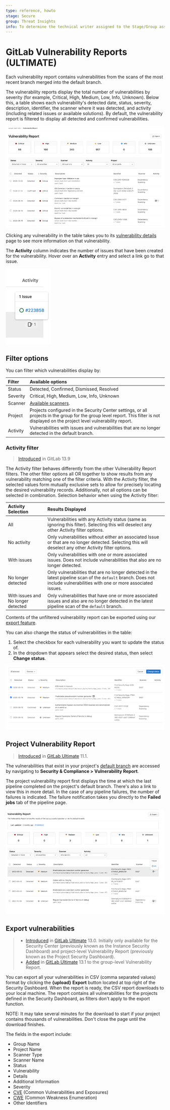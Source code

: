 ```yaml
---
type: reference, howto
stage: Secure
group: Threat Insights
info: To determine the technical writer assigned to the Stage/Group associated with this page, see https://about.gitlab.com/handbook/engineering/ux/technical-writing/#assignments
---
```


# GitLab Vulnerability Reports **(ULTIMATE)**

Each vulnerability report contains vulnerabilities from the scans of the most recent branch merged into the default branch.

The vulnerability reports display the total number of vulnerabilities by severity (for example,
Critical, High, Medium, Low, Info, Unknown). Below this, a table shows each vulnerability's detected date, status, severity, description, identifier, the scanner where it was detected, and activity (including related issues or available solutions). By default, the vulnerability report is filtered to display all detected and confirmed vulnerabilities.

![Vulnerability Report](img/group_vulnerability_report_v13_9.png)

Clicking any vulnerability in the table takes you to its
[vulnerability details](../vulnerabilities) page to see more information on that vulnerability.

The **Activity** column indicates the number of issues that have been created for the vulnerability.
Hover over an **Activity** entry and select a link go to that issue.

![Display attached issues](img/vulnerability_list_table_v13_9.png)

## Filter options

You can filter which vulnerabilities display by:

| Filter   | Available options |
|:---------|:------------------|
| Status   | Detected, Confirmed, Dismissed, Resolved |
| Severity | Critical, High, Medium, Low, Info, Unknown |
| Scanner  | [Available scanners](../index.md#security-scanning-tools). |
| Project  | Projects configured in the Security Center settings, or all projects in the group for the group level report. This filter is not displayed on the project level vulnerability report. |
| Activity | Vulnerabilities with issues and vulnerabilities that are no longer detected in the default branch. |

### Activity filter

> [Introduced](https://gitlab.com/gitlab-org/gitlab/-/issues/259255) in GitLab 13.9

The Activity filter behaves differently from the other Vulnerability Report filters. The other filter options all OR together to show results from any vulnerability matching one of the filter criteria. With the Activity filter, the selected values form mutually exclusive sets to allow for precisely locating the desired vulnerability records. Additionally, not all options can be selected in combination. Selection behavior when using the Activity filter:

| Activity Selection                  | Results Displayed |
|:------------------------------------|:------------------|
|  All                                | Vulnerabilities with any Activity status (same as ignoring this filter). Selecting this will deselect any other Activity filter options. |
|  No activity                        | Only vulnerabilities without either an associated Issue or that are no longer detected. Selecting this will deselect any other Activity filter options. |
|  With issues                        | Only vulnerabilities with one or more associated issues. Does not include vulnerabilities that also are no longer detected. |
|  No longer detected                 | Only vulnerabilities that are no longer detected in the latest pipeline scan of the `default` branch. Does not include vulnerabilities with one or more associated issues. |
|  With issues and No longer detected | Only vulnerabilities that have one or more associated issues and also are no longer detected in the latest pipeline scan of the `default` branch. |

Contents of the unfiltered vulnerability report can be exported using our [export feature](#export-vulnerabilities).

You can also change the status of vulnerabilities in the table:

1. Select the checkbox for each vulnerability you want to update the status of.
1. In the dropdown that appears select the desired status, then select **Change status**.

![Project Vulnerability Report](img/project_security_dashboard_status_change_v13_9.png)

## Project Vulnerability Report

> [Introduced](https://gitlab.com/gitlab-org/gitlab/-/issues/6165) in [GitLab Ultimate](https://about.gitlab.com/pricing/) 11.1.

The vulnerabilities that exist in your project's
[default branch](../../project/repository/branches/index.md#default-branch) are accessed by navigating to
**Security & Compliance > Vulnerability Report**.

The project vulnerability report first displays the time at which the last pipeline completed on the project's
default branch. There's also a link to view this in more detail. In the case of any pipeline failures,
the number of failures is indicated. The failure notification takes you directly to
the **Failed jobs** tab of the pipeline page.

![Project Vulnerability Report](img/project_security_dashboard_v13_9.png)

## Export vulnerabilities

> - [Introduced](https://gitlab.com/gitlab-org/gitlab/-/issues/213014) in [GitLab Ultimate](https://about.gitlab.com/pricing/) 13.0.
>   Initially only available for the Security Center (previously known as the Instance Security
>   Dashboard) and project-level Vulnerability Report (previously known as the Project Security
>   Dashboard).
> - [Added](https://gitlab.com/gitlab-org/gitlab/-/issues/213013) in [GitLab Ultimate](https://about.gitlab.com/pricing/)
>   13.1 to the group-level Vulnerability Report.

You can export all your vulnerabilities in CSV (comma separated values) format by clicking the
**{upload}** **Export** button located at top right of the Security Dashboard. When the report is
ready, the CSV report downloads to your local machine. The report contains all vulnerabilities for
the projects defined in the Security Dashboard, as filters don't apply to the export function.

NOTE:
It may take several minutes for the download to start if your project contains
thousands of vulnerabilities. Don't close the page until the download finishes.

The fields in the export include:

- Group Name
- Project Name
- Scanner Type
- Scanner Name
- Status
- Vulnerability
- Details
- Additional Information
- Severity
- [CVE](https://cve.mitre.org/) (Common Vulnerabilities and Exposures)
- [CWE](https://cwe.mitre.org/) (Common Weakness Enumeration)
- Other Identifiers
